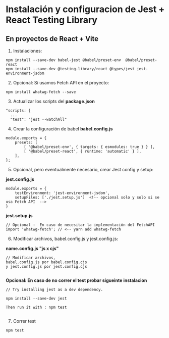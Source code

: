 # Instalación y configuracion de Jest + React Testing Library
## En proyectos de React + Vite

1. Instalaciones:
```
npm install --save-dev babel-jest @babel/preset-env  @babel/preset-react 
npm install --save-dev @testing-library/react @types/jest jest-environment-jsdom
```

2. Opcional: Si usamos Fetch API en el proyecto:
```
npm install whatwg-fetch --save
```

3. Actualizar los scripts del __package.json__
```
"scripts: {
  ...
  "test": "jest --watchAll"
```

4. Crear la configuración de babel __babel.config.js__
```
module.exports = {
    presets: [
        [ '@babel/preset-env', { targets: { esmodules: true } } ],
        [ '@babel/preset-react', { runtime: 'automatic' } ],
    ],
};
```

5. Opcional, pero eventualmente necesario, crear Jest config y setup:

__jest.config.js__  
```
module.exports = {
    testEnvironment: 'jest-environment-jsdom',
    setupFiles: ['./jest.setup.js']  <!-- opcional solo y solo si se usa Fetch API  -->
}
```

__jest.setup.js__
```
// Opcional :  En caso de necesitar la implementación del FetchAPI
import 'whatwg-fetch'; // <-- yarn add whatwg-fetch
```

6. Modificar archivos, babel.config.js y jest.config.js:

__name.config.js "js x cjs"__
```
// Modificar archivos, 
babel.config.js por babel.config.cjs 
y jest.config.js por jest.config.cjs


```

__Opcional: En caso de no correr el test probar sigueinte instalacion__

```
// Try installing jest as a dev dependency.

npm install --save-dev jest

Then run it with : npm test


```

7. Correr test
```
npm test
```
